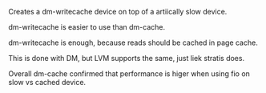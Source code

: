 
Creates a dm-writecache device on top of a artiically slow device.

dm-writecache is easier to use than dm-cache.

dm-writecache is enough, because reads should be cached in page cache.

This is done with DM, but LVM supports the same, just liek stratis does.

Overall dm-cache confirmed that performance is higer when using fio on slow vs cached device.
